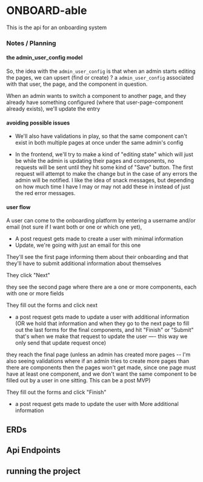 # ONBOARD-able

This is the api for an onboarding system



### Notes / Planning

#### the admin_user_config model

So, the idea with the `admin_user_config` is that when an admin starts editing the pages, we can upsert (find or create) ? a `admin_user_config` associated with that user, the page, and the component in question. 

When an admin wants to switch a component to another page, and they already have something configured (where that user-page-component already exists), we'll update the entry

#### avoiding possible issues

- We'll also have validations in play, so that the same component can't exist in both multiple pages at once under the same admin's config

- In the frontend, we'll try to make a kind of "editing state" which will just be while the admin is updating their pages and components, no requests will be sent until they hit some kind of "Save" button. The first request will attempt to make the change but in the case of any errors the admin will be notified. I like the idea of snack messages, but depending on how much time I have I may or may not add these in instead of just the red error messages.

#### user flow

A user can come to the onboarding platform by entering a username and/or email (not sure if I want both or one or which one yet),
  - A post request gets made to create a user with minimal information
  - Update, we're going with just an email for this one


They'll see the first page informing them about their onboarding and that they'll have to submit additional information about themselves

They click "Next"

they see the second page where there are a one or more components, each with one or more fields

They fill out the forms and click next
- a post request gets made to update a user with additional information (OR we hold that information and when they go to the next page to fill out the last forms for the final components, and hit "Finish" or "Submit" that's when we make that request to update the user —- this way we only send that update request once)

they reach the final page (unless an admin has created more pages -- I'm also seeing validations where if an admin tries to create more pages than there are components then the pages won't get made, since one page must have at least one component, and we don't want the same component to be filled out by a user in one sitting. This can be a post MVP)

They fill out the forms and click "Finish"
- a post request gets made to update the user with More additional information


## ERDs


## Api Endpoints


## running the project

